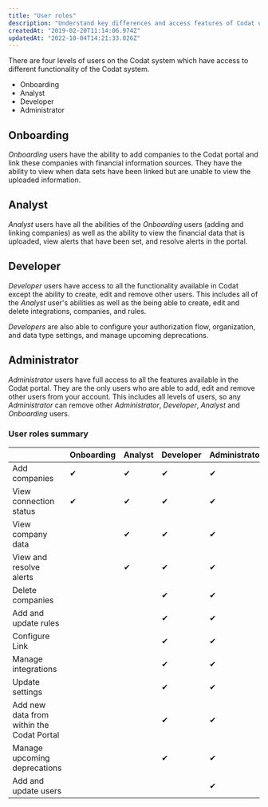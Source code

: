 ```yaml
---
title: "User roles"
description: "Understand key differences and access features of Codat user roles"
createdAt: "2019-02-20T11:14:06.974Z"
updatedAt: "2022-10-04T14:21:33.026Z"
---
```


There are four levels of users on the Codat system which have access to different functionality of the Codat system.

- Onboarding
- Analyst
- Developer
- Administrator

## Onboarding

_Onboarding_ users have the ability to add companies to the Codat portal and link these companies with financial information sources. They have the ability to view when data sets have been linked but are unable to view the uploaded information.

## Analyst

_Analyst_ users have all the abilities of the _Onboarding_ users (adding and linking companies) as well as the ability to view the financial data that is uploaded, view alerts that have been set, and resolve alerts in the portal.

## Developer

_Developer_ users have access to all the functionality available in Codat except the ability to create, edit and remove other users. This includes all of the _Analyst_ user's abilities as well as the being able to create, edit and delete integrations, companies, and rules.

_Developers_ are also able to configure your authorization flow, organization, and data type settings, and manage upcoming deprecations.

## Administrator

_Administrator_ users have full access to all the features available in the Codat portal. They are the only users who are able to add, edit and remove other users from your account. This includes all levels of users, so any _Administrator_ can remove other _Administrator_, _Developer_, _Analyst_ and _Onboarding_ users.

### User roles summary

|                                           	| Onboarding 	| Analyst 	| Developer 	| Administrator 	|
|-------------------------------------------	|------------	|---------	|-----------	|---------------	|
| Add companies                             	| ✔          	| ✔       	| ✔         	| ✔             	|
| View connection status                    	| ✔          	| ✔       	| ✔         	| ✔             	|
| View company data                         	|            	| ✔       	| ✔         	| ✔             	|
| View and resolve alerts                   	|            	| ✔       	| ✔         	| ✔             	|
| Delete companies                          	|            	|         	| ✔         	| ✔             	|
| Add and update rules                      	|            	|         	| ✔         	| ✔             	|
| Configure Link                            	|            	|         	| ✔         	| ✔             	|
| Manage integrations                       	|            	|         	| ✔         	| ✔             	|
| Update settings                           	|            	|         	| ✔         	| ✔             	|
| Add new data from within the Codat Portal 	|            	|         	| ✔         	| ✔             	|
| Manage upcoming deprecations              	|            	|         	| ✔         	| ✔             	|
| Add and update users                      	|            	|         	|           	| ✔             	|


